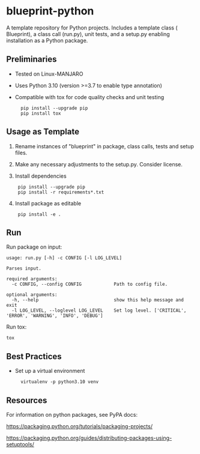 # blueprint-python
A template repository for Python projects. Includes a template class ( Blueprint), a class call (run.py), unit tests, 
and a setup.py enabling installation as a Python package.

## Preliminaries
- Tested on Linux-MANJARO

- Uses Python 3.10 (version >=3.7 to enable type annotation)

- Compatible with tox for code quality checks and unit testing

        pip install --upgrade pip
        pip install tox

## Usage as Template
1) Rename instances of "blueprint" in package, class calls, tests and setup files.

2) Make any necessary adjustments to the setup.py. Consider license.

3) Install dependencies
   
        pip install --upgrade pip
        pip install -r requirements*.txt

4) Install package as editable 
        
        pip install -e .

## Run
Run package on input:

    usage: run.py [-h] -c CONFIG [-l LOG_LEVEL]
    
    Parses input.
    
    required arguments:
      -c CONFIG, --config CONFIG            Path to config file.
    
    optional arguments:
      -h, --help                            show this help message and exit
      -l LOG_LEVEL, --loglevel LOG_LEVEL    Set log level. ['CRITICAL', 'ERROR', 'WARNING', 'INFO', 'DEBUG']

Run tox:

    tox

## Best Practices

- Set up a virtual environment

        virtualenv -p python3.10 venv

## Resources
For information on python packages, see PyPA docs:

https://packaging.python.org/tutorials/packaging-projects/

https://packaging.python.org/guides/distributing-packages-using-setuptools/
